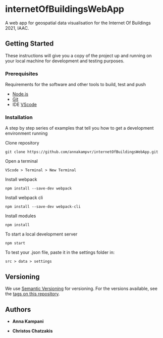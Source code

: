 # internetOfBuildingsWebApp

A web app for geospatial data visualisation for the Internet Of Buildings 2021, IAAC.

## Getting Started

These instructions will give you a copy of the project up and running on
your local machine for development and testing purposes. 

### Prerequisites

Requirements for the software and other tools to build, test and push 
- [Node.js](https://nodejs.org/en/)
- [Git](https://git-scm.com/)
- IDE [VScode](https://code.visualstudio.com/Download)

### Installation

A step by step series of examples that tell you how to get a development
environment running

Clone repository

    git clone https://github.com/annakampvr/internetOfBuildingsWebApp.git

Open a terminal

    VScode > Terminal > New Terminal

Install webpack

    npm install --save-dev webpack

Install webpack cli

    npm install --save-dev webpack-cli

Install modules

    npm install

To start a local development server

    npm start

To test your .json file, paste it in the settings folder in:

    src > data > settings 


## Versioning

We use [Semantic Versioning](http://semver.org/) for versioning. For the versions
available, see the [tags on this
repository](https://github.com/annakampvr/internetOfBuildingsWebApp/tags).

## Authors

  - **Anna Kampani** 

  - **Christos Chatzakis** 




